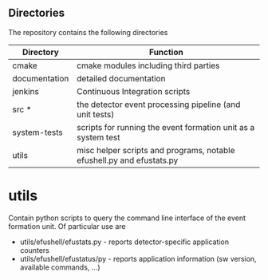 ## Directories
The repository contains the following directories

Directory             | Function
-------------         | -------------
cmake                 | cmake modules including third parties
documentation         | detailed documentation
jenkins               | Continuous Integration scripts
src *                 | the detector event processing pipeline (and unit tests)
system-tests          | scripts for running the event formation unit as a system test
utils                 | misc helper scripts and programs, notable efushell.py and efustats.py


# utils
Contain python scripts to query the command line interface of the event formation unit.
Of particular use are
* utils/efushell/efustats.py - reports detector-specific application counters
* utils/efushell/efustatus/py - reports application information (sw version, available commands, ...)
